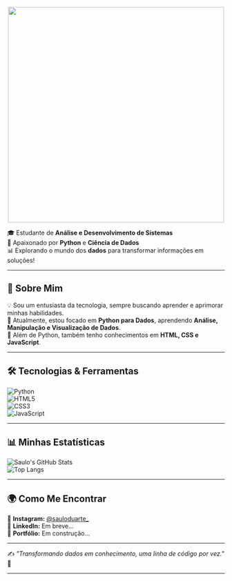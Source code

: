 <p align="center">
  <img src="URL_DO_SEU_GIF" width="500">
</p>
 

🎓 Estudante de **Análise e Desenvolvimento de Sistemas**  
🐍 Apaixonado por **Python** e **Ciência de Dados**  
📊 Explorando o mundo dos **dados** para transformar informações em soluções!  

---

## 🚀 Sobre Mim  
💡 Sou um entusiasta da tecnologia, sempre buscando aprender e aprimorar minhas habilidades.  
📌 Atualmente, estou focado em **Python para Dados**, aprendendo **Análise, Manipulação e Visualização de Dados**.  
🔎 Além de Python, também tenho conhecimentos em **HTML, CSS e JavaScript**.  

---

## 🛠️ Tecnologias & Ferramentas  

![Python](https://img.shields.io/badge/-Python-3776AB?style=flat-square&logo=python&logoColor=white)  
![HTML5](https://img.shields.io/badge/-HTML5-E34F26?style=flat-square&logo=html5&logoColor=white)  
![CSS3](https://img.shields.io/badge/-CSS3-1572B6?style=flat-square&logo=css3)  
![JavaScript](https://img.shields.io/badge/-JavaScript-F7DF1E?style=flat-square&logo=javascript&logoColor=black)  

---

## 📊 Minhas Estatísticas  

![Saulo's GitHub Stats](https://github-readme-stats.vercel.app/api?username=sauloduarte&show_icons=true&theme=dracula)  
![Top Langs](https://github-readme-stats.vercel.app/api/top-langs/?username=sauloduarte&layout=compact&theme=dracula)  

---

## 🌍 Como Me Encontrar  

📸 **Instagram:** [@sauloduarte_](https://www.instagram.com/sauloduarte_/)  
💼 **LinkedIn:** Em breve...  
📂 **Portfólio:** Em construção...  

---

✍️ _"Transformando dados em conhecimento, uma linha de código por vez."_ 🚀  

---
